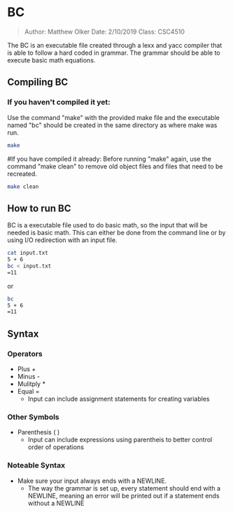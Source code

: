 # BC
> Author: Matthew Olker
> Date: 2/10/2019 
> Class: CSC4510
>
The BC is an executable file created through a lexx and yacc compiler that is able to follow a hard coded in grammar. The grammar should be able to execute basic math equations. 

## Compiling BC
### If you haven't compiled it yet:
Use the command "make" with the provided make file and the executable named "bc" should be created in the same directory as where make was run.
```bash
make
```

#If you have compiled it already:
Before running "make" again, use the command "make clean" to remove old object files and files that need to be recreated. 
```bash
make clean
```

## How to run BC
BC is a executable file used to do basic math, so the input that will be needed is basic math. This can either be done from the command line or by using I/O redirection with an input file. 
```bash
cat input.txt
5 + 6
bc < input.txt
=11
```
or 
```bash
bc
5 + 6
=11
```

## Syntax
### Operators
* Plus +
* Minus -
* Mulitply * 
* Equal =
	* Input can include assignment statements for creating variables

### Other Symbols 
* Parenthesis ( )
	* Input can include expressions using parentheis to better control order of operations

### Noteable Syntax
* Make sure your input always ends with a NEWLINE.
	* The way the grammar is set up, every statement should end with a NEWLINE, meaning an error will be printed out if a statement ends without a NEWLINE